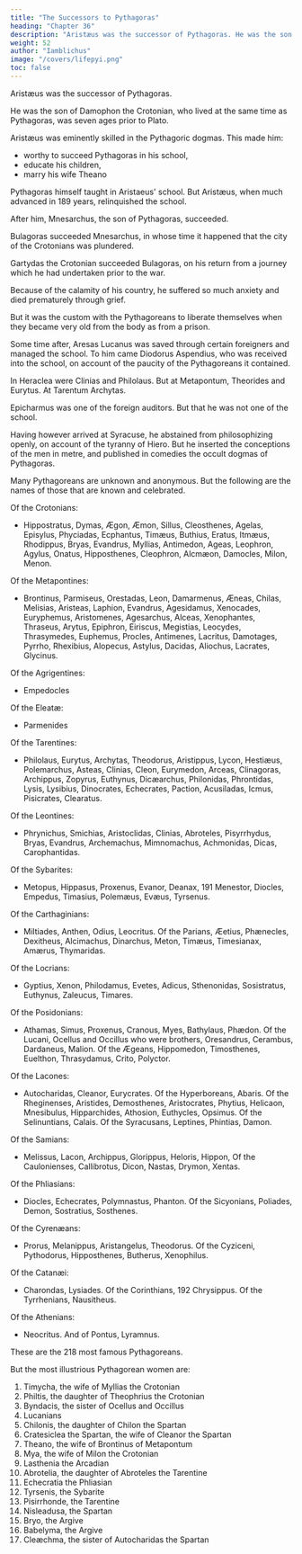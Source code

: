```yaml
---
title: "The Successors to Pythagoras"
heading: "Chapter 36"
description: "Aristæus was the successor of Pythagoras. He was the son of Damophon the Crotonian, who lived at the same time as Pythagoras, was seven ages prior to Plato"
weight: 52
author: "Iamblichus"
image: "/covers/lifepyi.png"
toc: false
--- 
```




Aristæus was the successor of Pythagoras. 

He was the son of Damophon the Crotonian, who lived at the same time as Pythagoras, was seven ages prior to Plato.

Aristæus was eminently skilled in the Pythagoric dogmas. This made him:
- worthy to succeed Pythagoras in his school,
- educate his children,
- marry his wife Theano

Pythagoras himself taught in Aristaeus' school.  <!-- forty years wanting one, and to have lived nearly 100 years. --> But Aristæus, when much advanced in 189 years, relinquished the school.

After him, Mnesarchus, the son of Pythagoras, succeeded. 

Bulagoras succeeded Mnesarchus, in whose time it happened that the city of the Crotonians was plundered. 

Gartydas the Crotonian succeeded Bulagoras, on his return from a journey which he had undertaken prior to the war.

Because of the calamity of his country, he suffered so much anxiety and died prematurely through grief. 

But it was the custom with the Pythagoreans to liberate themselves when they became very old from the body as from a prison.

Some time after, Aresas Lucanus was saved through certain foreigners and managed the school. To him came Diodorus Aspendius, who was received into the school, on account of the paucity of the Pythagoreans it contained. 

In Heraclea were Clinias and Philolaus. But at Metapontum, Theorides and Eurytus. At Tarentum Archytas. 

Epicharmus was one of the foreign auditors. But that he was not one of the school. 

Having however arrived at Syracuse, he abstained from philosophizing openly, on account of the tyranny of Hiero. But he inserted the conceptions of the men in metre, and published in comedies the occult dogmas of Pythagoras.

Many Pythagoreans are unknown and anonymous. But the following are the names of those that are known and celebrated. 

Of the Crotonians:
- Hippostratus, Dymas, Ægon, Æmon, Sillus, Cleosthenes, Agelas, Episylus, Phyciadas, Ecphantus, Timæus, Buthius, Eratus, Itmæus, Rhodippus, Bryas, Evandrus, Myllias, Antimedon, Ageas, Leophron, Agylus, Onatus, Hipposthenes, Cleophron, Alcmæon, Damocles, Milon, Menon. 

Of the Metapontines:
- Brontinus, Parmiseus, Orestadas, Leon, Damarmenus, Æneas, Chilas, Melisias, Aristeas, Laphion, Evandrus, Agesidamus, Xenocades, Euryphemus, Aristomenes, Agesarchus, Alceas, Xenophantes, Thraseus, Arytus, Epiphron, Eiriscus, Megistias, Leocydes, Thrasymedes, Euphemus, Procles, Antimenes, Lacritus, Damotages, Pyrrho, Rhexibius, Alopecus, Astylus, Dacidas, Aliochus, Lacrates, Glycinus. 

Of the Agrigentines:
- Empedocles

Of the Eleatæ:
- Parmenides

Of the Tarentines:
- Philolaus, Eurytus, Archytas, Theodorus, Aristippus, Lycon, Hestiæus, Polemarchus, Asteas, Clinias, Cleon, Eurymedon, Arceas, Clinagoras, Archippus, Zopyrus, Euthynus, Dicæarchus, Philonidas, Phrontidas, Lysis, Lysibius, Dinocrates, Echecrates, Paction, Acusiladas, Icmus, Pisicrates, Clearatus.

Of the Leontines:
- Phrynichus, Smichias, Aristoclidas, Clinias, Abroteles, Pisyrrhydus, Bryas, Evandrus, Archemachus, Mimnomachus, Achmonidas, Dicas, Carophantidas. 

Of the Sybarites:
- Metopus, Hippasus, Proxenus, Evanor, Deanax, 191 Menestor, Diocles, Empedus, Timasius, Polemæus, Evæus, Tyrsenus. 

Of the Carthaginians:
- Miltiades, Anthen, Odius, Leocritus. Of the Parians, Æetius, Phænecles, Dexitheus, Alcimachus, Dinarchus, Meton, Timæus, Timesianax, Amærus, Thymaridas. 

Of the Locrians:
- Gyptius, Xenon, Philodamus, Evetes, Adicus, Sthenonidas, Sosistratus, Euthynus, Zaleucus, Timares. 

Of the Posidonians:
- Athamas, Simus, Proxenus, Cranous, Myes, Bathylaus, Phædon. Of the Lucani, Ocellus and Occillus who were brothers, Oresandrus, Cerambus, Dardaneus, Malion. Of the Ægeans, Hippomedon, Timosthenes, Euelthon, Thrasydamus, Crito, Polyctor. 

Of the Lacones:
- Autocharidas, Cleanor, Eurycrates. Of the Hyperboreans, Abaris. Of the Rheginenses, Aristides, Demosthenes, Aristocrates, Phytius, Helicaon, Mnesibulus, Hipparchides, Athosion, Euthycles, Opsimus. Of the Selinuntians, Calais. Of the Syracusans, Leptines, Phintias, Damon. 

Of the Samians:
- Melissus, Lacon, Archippus, Glorippus, Heloris, Hippon, Of the Caulonienses, Callibrotus, Dicon, Nastas, Drymon, Xentas. 

Of the Phliasians:
- Diocles, Echecrates, Polymnastus, Phanton. Of the Sicyonians, Poliades, Demon, Sostratius, Sosthenes. 

Of the Cyrenæans:
- Prorus, Melanippus, Aristangelus, Theodorus. Of the Cyziceni, Pythodorus, Hipposthenes, Butherus, Xenophilus. 

Of the Catanæi:
- Charondas, Lysiades. Of the Corinthians, 192 Chrysippus. Of the Tyrrhenians, Nausitheus. 

Of the Athenians:
- Neocritus. And of Pontus, Lyramnus. 

These are the 218 most famous Pythagoreans. 

But the most illustrious Pythagorean women are:

1. Timycha, the wife of Myllias the Crotonian
2. Philtis, the daughter of Theophrius the Crotonian
3. Byndacis, the sister of Ocellus and Occillus
4. Lucanians
5. Chilonis, the daughter of Chilon the Spartan
6. Cratesiclea the Spartan, the wife of Cleanor the Spartan
7. Theano, the wife of Brontinus of Metapontum
8. Mya, the wife of Milon the Crotonian
9. Lasthenia the Arcadian
10. Abrotelia, the daughter of Abroteles the Tarentine
11. Echecratia the Phliasian
12. Tyrsenis, the Sybarite
13. Pisirrhonde, the Tarentine
14. Nisleadusa, the Spartan
15. Bryo, the Argive
16. Babelyma, the Argive
17. Cleæchma, the sister of Autocharidas the Spartan
